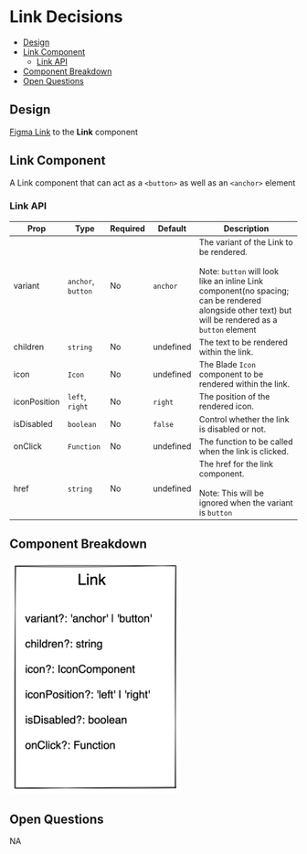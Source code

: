 # Link Decisions <!-- omit in toc -->
- [Design](#design)
- [Link Component](#link-component)
  - [Link API](#link-api)
- [Component Breakdown](#component-breakdown)
- [Open Questions](#open-questions)

## Design
[Figma Link](https://www.figma.com/file/jubmQL9Z8V7881ayUD95ps/Blade---Payment-Light?node-id=12699%3A147155) to the **Link** component


## Link Component
A Link component that can act as a `<button>` as well as an `<anchor>` element

### Link API

| Prop | Type | Required | Default | Description |
|---|---|---|---|---|
| variant | `anchor`, `button` | No | `anchor` | The variant of the Link to be rendered.<br><br>Note: `button` will look like an inline Link component(no spacing; can be rendered alongside other text) but will be rendered as a `button` element |
| children | `string` | No | undefined | The text to be rendered within the link. |
| icon | `Icon` | No | undefined | The Blade `Icon` component to be rendered within the link. |
| iconPosition | `left`, `right` | No | `right` | The position of the rendered icon. |
| isDisabled | `boolean` | No | `false` | Control whether the link is disabled or not. |
| onClick | `Function` | No | undefined | The function to be called when the link is clicked. |
| href | `string` | No | undefined | The href for the link component.<br><br>Note: This will be ignored when the variant is `button` |

     
## Component Breakdown

<img src="./component-breakdown.png" width="300px"/>

## Open Questions
NA